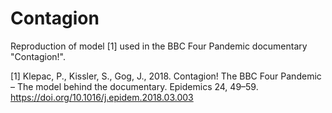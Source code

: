 # Contagion
Reproduction of model [1] used in the BBC Four Pandemic documentary "Contagion!".


[1] Klepac, P., Kissler, S., Gog, J., 2018. Contagion! The BBC Four Pandemic – The model behind the documentary. Epidemics 24, 49–59. https://doi.org/10.1016/j.epidem.2018.03.003

